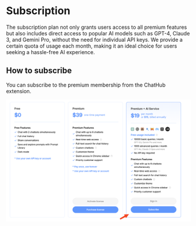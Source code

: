 # Subscription

The subscription plan not only grants users access to all premium features but also includes direct access to popular AI models such as GPT-4, Claude 3, and Gemini Pro, without the need for individual API keys. We provide a certain quota of usage each month, making it an ideal choice for users seeking a hassle-free AI experience.

## How to subscribe

You can subscribe to the premium membership from the ChatHub extension.

![](../assets/subscribe.png)